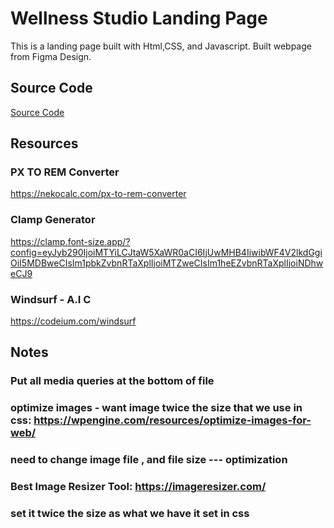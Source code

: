 # Wellness Studio Landing Page
This is a landing page built with Html,CSS, and Javascript. Built webpage from Figma Design. 

## Source Code 
[Source Code](src/)

## Resources
### PX TO REM Converter 
https://nekocalc.com/px-to-rem-converter
### Clamp Generator
https://clamp.font-size.app/?config=eyJyb290IjoiMTYiLCJtaW5XaWR0aCI6IjUwMHB4IiwibWF4V2lkdGgiOiI5MDBweCIsIm1pbkZvbnRTaXplIjoiMTZweCIsIm1heEZvbnRTaXplIjoiNDhweCJ9
### Windsurf - A.I C
https://codeium.com/windsurf


## Notes
 ### Put all media queries at the bottom of file 
 ### optimize images - want image twice the size that we use in css: https://wpengine.com/resources/optimize-images-for-web/
 ### need to change image file , and file size --- optimization 
 ### Best Image Resizer Tool: https://imageresizer.com/
 ### set it twice the size as what we have it set in css 


